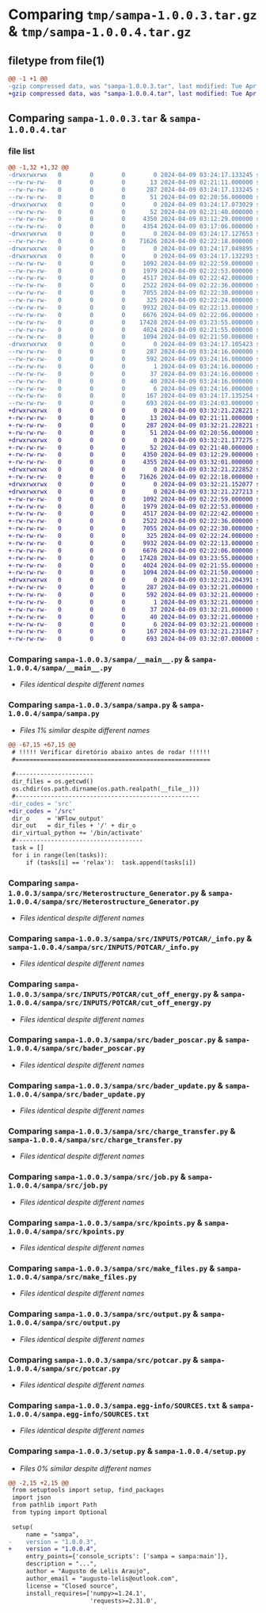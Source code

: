 # Comparing `tmp/sampa-1.0.0.3.tar.gz` & `tmp/sampa-1.0.0.4.tar.gz`

## filetype from file(1)

```diff
@@ -1 +1 @@
-gzip compressed data, was "sampa-1.0.0.3.tar", last modified: Tue Apr  9 03:24:17 2024, max compression
+gzip compressed data, was "sampa-1.0.0.4.tar", last modified: Tue Apr  9 03:32:21 2024, max compression
```

## Comparing `sampa-1.0.0.3.tar` & `sampa-1.0.0.4.tar`

### file list

```diff
@@ -1,32 +1,32 @@
-drwxrwxrwx   0        0        0        0 2024-04-09 03:24:17.133245 sampa-1.0.0.3/
--rw-rw-rw-   0        0        0       13 2024-04-09 02:21:11.000000 sampa-1.0.0.3/LICENSE.txt
--rw-rw-rw-   0        0        0      287 2024-04-09 03:24:17.133245 sampa-1.0.0.3/PKG-INFO
--rw-rw-rw-   0        0        0       51 2024-04-09 02:20:56.000000 sampa-1.0.0.3/README.md
-drwxrwxrwx   0        0        0        0 2024-04-09 03:24:17.073029 sampa-1.0.0.3/sampa/
--rw-rw-rw-   0        0        0       52 2024-04-09 02:21:40.000000 sampa-1.0.0.3/sampa/__init__.py
--rw-rw-rw-   0        0        0     4350 2024-04-09 03:12:29.000000 sampa-1.0.0.3/sampa/__main__.py
--rw-rw-rw-   0        0        0     4354 2024-04-09 03:17:06.000000 sampa-1.0.0.3/sampa/sampa.py
-drwxrwxrwx   0        0        0        0 2024-04-09 03:24:17.127653 sampa-1.0.0.3/sampa/src/
--rw-rw-rw-   0        0        0    71626 2024-04-09 02:22:18.000000 sampa-1.0.0.3/sampa/src/Heterostructure_Generator.py
-drwxrwxrwx   0        0        0        0 2024-04-09 03:24:17.049895 sampa-1.0.0.3/sampa/src/INPUTS/
-drwxrwxrwx   0        0        0        0 2024-04-09 03:24:17.132293 sampa-1.0.0.3/sampa/src/INPUTS/POTCAR/
--rw-rw-rw-   0        0        0     1092 2024-04-09 02:22:59.000000 sampa-1.0.0.3/sampa/src/INPUTS/POTCAR/_info.py
--rw-rw-rw-   0        0        0     1979 2024-04-09 02:22:53.000000 sampa-1.0.0.3/sampa/src/INPUTS/POTCAR/cut_off_energy.py
--rw-rw-rw-   0        0        0     4517 2024-04-09 02:22:42.000000 sampa-1.0.0.3/sampa/src/bader_poscar.py
--rw-rw-rw-   0        0        0     2522 2024-04-09 02:22:36.000000 sampa-1.0.0.3/sampa/src/bader_update.py
--rw-rw-rw-   0        0        0     7055 2024-04-09 02:22:30.000000 sampa-1.0.0.3/sampa/src/charge_transfer.py
--rw-rw-rw-   0        0        0      325 2024-04-09 02:22:24.000000 sampa-1.0.0.3/sampa/src/contcar_update.py
--rw-rw-rw-   0        0        0     9932 2024-04-09 02:22:13.000000 sampa-1.0.0.3/sampa/src/job.py
--rw-rw-rw-   0        0        0     6676 2024-04-09 02:22:06.000000 sampa-1.0.0.3/sampa/src/kpoints.py
--rw-rw-rw-   0        0        0    17428 2024-04-09 03:23:55.000000 sampa-1.0.0.3/sampa/src/make_files.py
--rw-rw-rw-   0        0        0     4024 2024-04-09 02:21:55.000000 sampa-1.0.0.3/sampa/src/output.py
--rw-rw-rw-   0        0        0     1094 2024-04-09 02:21:50.000000 sampa-1.0.0.3/sampa/src/potcar.py
-drwxrwxrwx   0        0        0        0 2024-04-09 03:24:17.105423 sampa-1.0.0.3/sampa.egg-info/
--rw-rw-rw-   0        0        0      287 2024-04-09 03:24:16.000000 sampa-1.0.0.3/sampa.egg-info/PKG-INFO
--rw-rw-rw-   0        0        0      592 2024-04-09 03:24:16.000000 sampa-1.0.0.3/sampa.egg-info/SOURCES.txt
--rw-rw-rw-   0        0        0        1 2024-04-09 03:24:16.000000 sampa-1.0.0.3/sampa.egg-info/dependency_links.txt
--rw-rw-rw-   0        0        0       37 2024-04-09 03:24:16.000000 sampa-1.0.0.3/sampa.egg-info/entry_points.txt
--rw-rw-rw-   0        0        0       40 2024-04-09 03:24:16.000000 sampa-1.0.0.3/sampa.egg-info/requires.txt
--rw-rw-rw-   0        0        0        6 2024-04-09 03:24:16.000000 sampa-1.0.0.3/sampa.egg-info/top_level.txt
--rw-rw-rw-   0        0        0      167 2024-04-09 03:24:17.135254 sampa-1.0.0.3/setup.cfg
--rw-rw-rw-   0        0        0      693 2024-04-09 03:24:03.000000 sampa-1.0.0.3/setup.py
+drwxrwxrwx   0        0        0        0 2024-04-09 03:32:21.228221 sampa-1.0.0.4/
+-rw-rw-rw-   0        0        0       13 2024-04-09 02:21:11.000000 sampa-1.0.0.4/LICENSE.txt
+-rw-rw-rw-   0        0        0      287 2024-04-09 03:32:21.228221 sampa-1.0.0.4/PKG-INFO
+-rw-rw-rw-   0        0        0       51 2024-04-09 02:20:56.000000 sampa-1.0.0.4/README.md
+drwxrwxrwx   0        0        0        0 2024-04-09 03:32:21.177275 sampa-1.0.0.4/sampa/
+-rw-rw-rw-   0        0        0       52 2024-04-09 02:21:40.000000 sampa-1.0.0.4/sampa/__init__.py
+-rw-rw-rw-   0        0        0     4350 2024-04-09 03:12:29.000000 sampa-1.0.0.4/sampa/__main__.py
+-rw-rw-rw-   0        0        0     4355 2024-04-09 03:32:01.000000 sampa-1.0.0.4/sampa/sampa.py
+drwxrwxrwx   0        0        0        0 2024-04-09 03:32:21.222852 sampa-1.0.0.4/sampa/src/
+-rw-rw-rw-   0        0        0    71626 2024-04-09 02:22:18.000000 sampa-1.0.0.4/sampa/src/Heterostructure_Generator.py
+drwxrwxrwx   0        0        0        0 2024-04-09 03:32:21.152077 sampa-1.0.0.4/sampa/src/INPUTS/
+drwxrwxrwx   0        0        0        0 2024-04-09 03:32:21.227213 sampa-1.0.0.4/sampa/src/INPUTS/POTCAR/
+-rw-rw-rw-   0        0        0     1092 2024-04-09 02:22:59.000000 sampa-1.0.0.4/sampa/src/INPUTS/POTCAR/_info.py
+-rw-rw-rw-   0        0        0     1979 2024-04-09 02:22:53.000000 sampa-1.0.0.4/sampa/src/INPUTS/POTCAR/cut_off_energy.py
+-rw-rw-rw-   0        0        0     4517 2024-04-09 02:22:42.000000 sampa-1.0.0.4/sampa/src/bader_poscar.py
+-rw-rw-rw-   0        0        0     2522 2024-04-09 02:22:36.000000 sampa-1.0.0.4/sampa/src/bader_update.py
+-rw-rw-rw-   0        0        0     7055 2024-04-09 02:22:30.000000 sampa-1.0.0.4/sampa/src/charge_transfer.py
+-rw-rw-rw-   0        0        0      325 2024-04-09 02:22:24.000000 sampa-1.0.0.4/sampa/src/contcar_update.py
+-rw-rw-rw-   0        0        0     9932 2024-04-09 02:22:13.000000 sampa-1.0.0.4/sampa/src/job.py
+-rw-rw-rw-   0        0        0     6676 2024-04-09 02:22:06.000000 sampa-1.0.0.4/sampa/src/kpoints.py
+-rw-rw-rw-   0        0        0    17428 2024-04-09 03:23:55.000000 sampa-1.0.0.4/sampa/src/make_files.py
+-rw-rw-rw-   0        0        0     4024 2024-04-09 02:21:55.000000 sampa-1.0.0.4/sampa/src/output.py
+-rw-rw-rw-   0        0        0     1094 2024-04-09 02:21:50.000000 sampa-1.0.0.4/sampa/src/potcar.py
+drwxrwxrwx   0        0        0        0 2024-04-09 03:32:21.204391 sampa-1.0.0.4/sampa.egg-info/
+-rw-rw-rw-   0        0        0      287 2024-04-09 03:32:21.000000 sampa-1.0.0.4/sampa.egg-info/PKG-INFO
+-rw-rw-rw-   0        0        0      592 2024-04-09 03:32:21.000000 sampa-1.0.0.4/sampa.egg-info/SOURCES.txt
+-rw-rw-rw-   0        0        0        1 2024-04-09 03:32:21.000000 sampa-1.0.0.4/sampa.egg-info/dependency_links.txt
+-rw-rw-rw-   0        0        0       37 2024-04-09 03:32:21.000000 sampa-1.0.0.4/sampa.egg-info/entry_points.txt
+-rw-rw-rw-   0        0        0       40 2024-04-09 03:32:21.000000 sampa-1.0.0.4/sampa.egg-info/requires.txt
+-rw-rw-rw-   0        0        0        6 2024-04-09 03:32:21.000000 sampa-1.0.0.4/sampa.egg-info/top_level.txt
+-rw-rw-rw-   0        0        0      167 2024-04-09 03:32:21.231847 sampa-1.0.0.4/setup.cfg
+-rw-rw-rw-   0        0        0      693 2024-04-09 03:32:07.000000 sampa-1.0.0.4/setup.py
```

### Comparing `sampa-1.0.0.3/sampa/__main__.py` & `sampa-1.0.0.4/sampa/__main__.py`

 * *Files identical despite different names*

### Comparing `sampa-1.0.0.3/sampa/sampa.py` & `sampa-1.0.0.4/sampa/sampa.py`

 * *Files 1% similar despite different names*

```diff
@@ -67,15 +67,15 @@
 # !!!!! Verificar diretório abaixo antes de rodar !!!!!!
 #=======================================================
 
 #----------------------
 dir_files = os.getcwd()
 os.chdir(os.path.dirname(os.path.realpath(__file__)))
 #----------------------------------------------------
-dir_codes = 'src'
+dir_codes = '/src'
 dir_o     = 'WFlow_output'
 dir_out   = dir_files + '/' + dir_o
 dir_virtual_python += '/bin/activate'
 #------------------------------------
 task = []
 for i in range(len(tasks)):
     if (tasks[i] == 'relax'):  task.append(tasks[i])
```

### Comparing `sampa-1.0.0.3/sampa/src/Heterostructure_Generator.py` & `sampa-1.0.0.4/sampa/src/Heterostructure_Generator.py`

 * *Files identical despite different names*

### Comparing `sampa-1.0.0.3/sampa/src/INPUTS/POTCAR/_info.py` & `sampa-1.0.0.4/sampa/src/INPUTS/POTCAR/_info.py`

 * *Files identical despite different names*

### Comparing `sampa-1.0.0.3/sampa/src/INPUTS/POTCAR/cut_off_energy.py` & `sampa-1.0.0.4/sampa/src/INPUTS/POTCAR/cut_off_energy.py`

 * *Files identical despite different names*

### Comparing `sampa-1.0.0.3/sampa/src/bader_poscar.py` & `sampa-1.0.0.4/sampa/src/bader_poscar.py`

 * *Files identical despite different names*

### Comparing `sampa-1.0.0.3/sampa/src/bader_update.py` & `sampa-1.0.0.4/sampa/src/bader_update.py`

 * *Files identical despite different names*

### Comparing `sampa-1.0.0.3/sampa/src/charge_transfer.py` & `sampa-1.0.0.4/sampa/src/charge_transfer.py`

 * *Files identical despite different names*

### Comparing `sampa-1.0.0.3/sampa/src/job.py` & `sampa-1.0.0.4/sampa/src/job.py`

 * *Files identical despite different names*

### Comparing `sampa-1.0.0.3/sampa/src/kpoints.py` & `sampa-1.0.0.4/sampa/src/kpoints.py`

 * *Files identical despite different names*

### Comparing `sampa-1.0.0.3/sampa/src/make_files.py` & `sampa-1.0.0.4/sampa/src/make_files.py`

 * *Files identical despite different names*

### Comparing `sampa-1.0.0.3/sampa/src/output.py` & `sampa-1.0.0.4/sampa/src/output.py`

 * *Files identical despite different names*

### Comparing `sampa-1.0.0.3/sampa/src/potcar.py` & `sampa-1.0.0.4/sampa/src/potcar.py`

 * *Files identical despite different names*

### Comparing `sampa-1.0.0.3/sampa.egg-info/SOURCES.txt` & `sampa-1.0.0.4/sampa.egg-info/SOURCES.txt`

 * *Files identical despite different names*

### Comparing `sampa-1.0.0.3/setup.py` & `sampa-1.0.0.4/setup.py`

 * *Files 0% similar despite different names*

```diff
@@ -2,15 +2,15 @@
 from setuptools import setup, find_packages
 import json
 from pathlib import Path
 from typing import Optional
 
 setup(
     name = "sampa",
-    version = "1.0.0.3",
+    version = "1.0.0.4",
     entry_points={'console_scripts': ['sampa = sampa:main']},
     description = "...",
     author = "Augusto de Lelis Araujo", 
     author_email = "augusto-lelis@outlook.com",
     license = "Closed source",
     install_requires=['numpy>=1.24.1',
                       'requests>=2.31.0',
```

